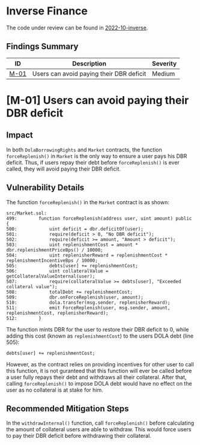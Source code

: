 # Inverse Finance

The code under review can be found in [2022-10-inverse](https://github.com/code-423n4/2022-10-inverse).

## Findings Summary

| ID | Description | Severity |
| - | - | - |
| [M-01](#m-01-users-can-avoid-paying-their-dbr-deficit) | Users can avoid paying their DBR deficit | Medium |

# [M-01] Users can avoid paying their DBR deficit

## Impact
In both `DolaBorrowingRights` and `Market` contracts, the function `forceReplenish()` in `Market` is the only way to ensure a user pays his DBR deficit. Thus, if users repay their debt before `forceReplenish()` is ever called, they will avoid paying their DBR deficit.

## Vulnerability Details

The function `forceReplenish()` in the `Market` contract is as shown:
```solidity
src/Market.sol:
499:        function forceReplenish(address user, uint amount) public {
500:            uint deficit = dbr.deficitOf(user);
501:            require(deficit > 0, "No DBR deficit");
502:            require(deficit >= amount, "Amount > deficit");
503:            uint replenishmentCost = amount * dbr.replenishmentPriceBps() / 10000;
504:            uint replenisherReward = replenishmentCost * replenishmentIncentiveBps / 10000;
505:            debts[user] += replenishmentCost;
506:            uint collateralValue = getCollateralValueInternal(user);
507:            require(collateralValue >= debts[user], "Exceeded collateral value");
508:            totalDebt += replenishmentCost;
509:            dbr.onForceReplenish(user, amount);
510:            dola.transfer(msg.sender, replenisherReward);
511:            emit ForceReplenish(user, msg.sender, amount, replenishmentCost, replenisherReward);
512:        }
```

The function  mints DBR for the user to restore their DBR deficit to 0, while adding this cost (known as `replenishmentCost`) to the users DOLA debt (line 505):
```solidity
debts[user] += replenishmentCost;
```

However, as the contract relies on providing incentives for other user to call this function, it is not guranteed that this function will ever be called before a user fully repays their debt and withdraws all their collateral. After that, calling `forceReplenish()` to impose DOLA debt would have no effect on the user as no collateral is at stake for him.

## Recommended Mitigation Steps
In the `withdrawInternal()` function, call `forceReplenish()` before calculating the amount of collateral users are able to withdraw. This would force users to pay their DBR deficit before withdrawing their collateral.